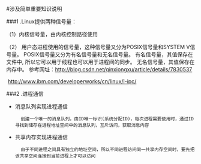 #涉及简单重要知识说明



###1 .Linux提供两种信号量：

  （1）内核信号量，由内核控制路径使用

  （2） 用户态进程使用的信号量，这种信号量又分为POSIX信号量和SYSTEM V信号量。
POSIX信号量又分为有名信号量和无名信号量。
有名信号量，其值保存在文件中, 所以它可以用于线程也可以用于进程间的同步。
无名信号量，其值保存在内存中。
参考网址：http://blog.csdn.net/qinxiongxu/article/details/7830537

​                    http://www.ibm.com/developerworks/cn/linux/l-ipc/

###2 .进程通信

- 消息队列实现进程通信

		创建一个唯一的消息队列，由ID唯一标识(系统分配ID)，每次进程需要使用时，通过ID寻找到储存在进程地址空间中的消息队列，互斥访问，获取消息内容

- 共享内存实现进程通信

		由于不同进程之间具有独立的地址空间，所以不同进程访问同一共享内存空间时，要先把该共享空间连接到当前进程上才可以访问